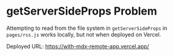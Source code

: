 # getServerSideProps Problem

Attempting to read from the file system in `getServerSideProps` in `pages/rss.js` works locally, but not when deployed on Vercel.

Deployed URL: https://with-mdx-remote-app.vercel.app/